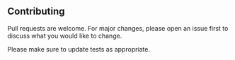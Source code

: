 ## Contributing

Pull requests are welcome. For major changes, please open an issue first
to discuss what you would like to change.

Please make sure to update tests as appropriate.